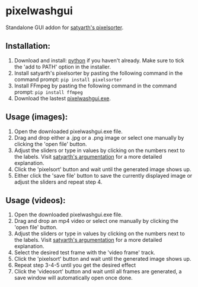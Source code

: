 # pixelwashgui
Standalone GUI addon for [satyarth's pixelsorter](https://github.com/satyarth/pixelsort/).

## Installation:

1) Download and install: [python](https://www.python.org/ftp/python/3.11.4/python-3.11.4-amd64.exe) if you haven't already. Make sure to tick the 'add to PATH' option in the installer.
2) Install satyarth's pixelsorter by pasting the following command in the command prompt: `pip install pixelsorter`
3) Install FFmpeg by pasting the following command in the command prompt: `pip install ffmpeg`
4) Download the lastest [pixelwashgui.exe](https://github.com/Delamox/pixelwashgui/releases).

## Usage (images):

1) Open the downloaded pixelwashgui.exe file.
2) Drag and drop either a .jpg or a .png image or select one manually by clicking the 'open file' button.
3) Adjust the sliders or type in values by clicking on the numbers next to the labels. Visit [satyarth's argumentation](https://github.com/satyarth/pixelsort/) for a more detailed explanation.
4) Click the 'pixelsort' button and wait until the generated image shows up.
5) Either click the 'save file' button to save the currently displayed image or adjust the sliders and repeat step 4.

## Usage (videos):

1) Open the downloaded pixelwashgui.exe file.
2) Drag and drop an mp4 video or select one manually by clicking the 'open file' button.
3) Adjust the sliders or type in values by clicking on the numbers next to the labels. Visit [satyarth's argumentation](https://github.com/satyarth/pixelsort/) for a more detailed explanation.
4) Select the desired test frame with the 'video frame' track.
5) Click the 'pixelsort' button and wait until the generated image shows up.
6) Repeat step 3-4-5 until you get the desired effect
7) Click the 'videosort' button and wait until all frames are generated, a save window will automatically open once done.
